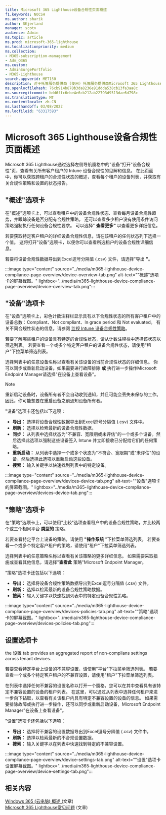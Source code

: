 ```yaml
---
title: Microsoft 365 Lighthouse设备合规性页面概述
f1.keywords: NOCSH
ms.author: sharik
author: SKjerland
manager: scotv
audience: Admin
ms.topic: article
ms.prod: microsoft-365-lighthouse
ms.localizationpriority: medium
ms.collection:
- M365-subscription-management
- Adm_O365
ms.custom:
- AdminSurgePortfolio
- M365-Lighthouse
search.appverid: MET150
description: 对于托管服务提供商 (使用) 托管服务提供商Microsoft 365 Lighthouse，请了解"设备合规性"页。
ms.openlocfilehash: 76cb914b878b3da8236e91ddda538cb13fa3aa8c
ms.sourcegitcommit: bdd6ffc6ebe4e6cb212ab22793d9513dae6d798c
ms.translationtype: MT
ms.contentlocale: zh-CN
ms.lasthandoff: 03/08/2022
ms.locfileid: "63317593"
---
```

# <a name="microsoft-365-lighthouse-device-compliance-page-overview"></a>Microsoft 365 Lighthouse设备合规性页面概述

Microsoft 365 Lighthouse通过选择左侧导航窗格中的"设备"打开"设备合规性"页，查看有关所有客户租户的 Intune  设备合规性的见解和信息。 在此页面中，你可以获取跨租户的合规性状态的概述，查看每个租户的设备列表，并获取有关合规性策略和设置的状态报告。

## <a name="overview-tab"></a>"概述"选项卡  
  
在"概述"选项卡上，可以查看租户中的设备合规性状态、查看每月设备合规性趋势，并跟踪设备是否分配有合规性策略。 还可以查看多少租户没有使用条件访问策略强制执行任何设备合规性要求。 可以选择" **查看更多"** 以查看更多详细信息。

若要获取特定客户租户的详细设备合规性信息，请在该租户的任何状态列下选择一个值。 这将打开"设备"选项卡，以便你可以查看所选租户的设备合规性详细信息。

若要将设备合规性数据导出到Excel逗号分隔值 (.csv) 文件，请选择"导出 **"**。

:::image type="content" source="../media/m365-lighthouse-device-compliance-page-overview/device-overview-tab.png" alt-text="&quot;概述&quot;选项卡的屏幕截图。" lightbox="../media/m365-lighthouse-device-compliance-page-overview/device-overview-tab.png":::

## <a name="devices-tab"></a>"设备"选项卡

在"设备"选项卡上，彩色计数注释栏显示具有以下合规性状态的所有客户租户中的设备总数：Compliant、Not compliant、In grace period 和 Not evaluated。 有关不同合规性状态的信息，请参阅 [监视 Intune 设备合规性策略](/mem/intune/protect/compliance-policy-monitor)。

若要了解哪些租户的设备具有特定的合规性状态，请从计数注释栏中选择该状态以筛选列表。 若要查看一个或多个特定客户租户的设备合规性状态，请使用"租户"下拉菜单筛选列表。

选择列表中的任意设备名称以查看有关该设备的当前合规性状态的详细信息。 你可以同步或重新启动设备，如果需要进行故障排除 **或** 执行进一步操作Microsoft Endpoint Manager请选择"在设备上查看设备"。

> [!NOTE]
> 重新启动设备时，设备所有者不会自动收到通知，并且可能会丢失未保存的工作。 因此，你可能想要在重启设备之前通知设备所有者。

"设备"选项卡还包括以下选项：

- **导出：** 选择将设备合规性数据导出到Excel逗号分隔值 (.csv) 文件中。
- **刷新：** 选择以检索最新的设备合规性数据。
- **同步：** 从列表中选择状态为"不兼容、宽限期或未评估"的一个或多个设备，然后选择此选项以强制这些设备签入 Intune 并立即接收已分配给它们的任何策略。
- **重新启动：** 从列表中选择一个或多个状态为"不符合、宽限期"或"未评估"的设备，然后选择此选项以重新启动这些设备。
- **搜索：** 输入关键字以快速找到列表中的特定设备。
 
:::image type="content" source="../media/m365-lighthouse-device-compliance-page-overview/devices-device-tab.png" alt-text="&quot;设备&quot;选项卡的屏幕截图。" lightbox="../media/m365-lighthouse-device-compliance-page-overview/devices-device-tab.png":::

## <a name="policies-tab"></a>"策略"选项卡

在"策略"选项卡上，可以使用"比较"选项查看租户中的设备合规性策略，并比较两个或三个相同平台 **类型的** 策略。

若要查看特定平台上设备的策略，请使用 **"操作系统** "下拉菜单筛选列表。 若要查看一个或多个特定客户租户的策略，请使用"租户"下拉菜单筛选列表。

选择列表中的任意策略名称以查看有关该策略的更多详细信息。 如果需要采取措施或查看其他信息，请选择"**查看此** 策略"Microsoft Endpoint Manager。

"策略"选项卡还包括以下选项：

- **导出：** 选择将设备合规性策略数据导出到Excel逗号分隔值 (.csv) 文件。
- **刷新：** 选择以检索最新的设备合规性策略数据。
- **搜索：** 输入关键字以快速找到列表中的特定设备合规性策略。

:::image type="content" source="../media/m365-lighthouse-device-compliance-page-overview/devices-policies-tab.png" alt-text="&quot;策略&quot;选项卡的屏幕截图。" lightbox="../media/m365-lighthouse-device-compliance-page-overview/devices-policies-tab.png":::

## <a name="settings-tab"></a>设置选项卡

the 设置 tab provides an aggregated report of non-complians settings across tenant devices. 

若要查看特定平台上设备的不兼容设置，请使用"平台"下拉菜单筛选列表。 若要查看一个或多个特定客户租户的不兼容设置，请使用"租户"下拉菜单筛选列表。

在列表中选择任何不兼容的设置名称以打开一个窗格，您可以在其中查看具有该特定不兼容设置的设备的租户列表。 在这里，可以通过从列表中选择任何租户来进一步向下钻取，以查看有关该租户内具有特定不兼容设置的设备的信息。 如果需要排除故障或执行进一步操作，还可以同步或重新启动设备，Microsoft Endpoint Manager"在设备上查看设备"。

"设置"选项卡还包括以下选项：

- **导出：** 选择将不兼容的设置数据导出到Excel逗号分隔值 (.csv) 文件中。
- **刷新：** 选择以检索最新的不合规设置数据。
- **搜索：** 输入关键字以在列表中快速找到特定的不兼容设置。

:::image type="content" source="../media/m365-lighthouse-device-compliance-page-overview/device-settings-tab.png" alt-text="&quot;设置&quot;选项卡设置屏幕截图。" lightbox="../media/m365-lighthouse-device-compliance-page-overview/device-settings-tab.png":::

## <a name="related-content"></a>相关内容

[Windows 365 (云电脑) 概述 (](m365-lighthouse-win365-page-overview.md)文章) \
[Microsoft 365 Lighthouse常见问题](m365-lighthouse-faq.yml) (文章) 
